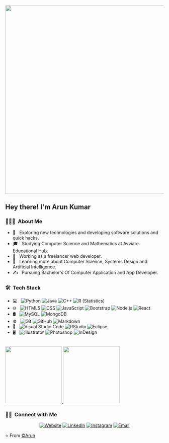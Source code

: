 <td align="center" width="450%">
<span><b><center></center></b></span> 
<img height=600px src="https://raw.githubusercontent.com/rajaprerak/rajaprerak/master/developer.gif"> 
</td>

<h2> Hey there! I'm Arun Kumar</h2>

<h3> 👨🏻‍💻 &nbsp;About Me </h3>

- 🤔 &nbsp; Exploring new technologies and developing software solutions and quick hacks.
- 🎓 &nbsp; Studying Computer Science and Mathematics at Avviare Educational Hub.
- 💼 &nbsp; Working as a freelancer web developer.
- 🌱 &nbsp; Learning more about Computer Science, Systems Design and Artificial Intelligence.
- ✍️ &nbsp; Pursuing Bachelor's Of Computer Application and App Developer.

<h3> 🛠 &nbsp;Tech Stack</h3>

- 💻 &nbsp;
  ![Python](https://img.shields.io/badge/-Python-333333?style=flat&logo=python)
  ![Java](https://img.shields.io/badge/-Java-333333?style=flat&logo=Java&logoColor=007396)
  ![C++](https://img.shields.io/badge/-C++-333333?style=flat&logo=C%2B%2B&logoColor=00599C)
  ![R (Statistics)](https://img.shields.io/badge/-R-333333?style=flat&logo=R&logoColor=276DC3)
- 🌐 &nbsp;
  ![HTML5](https://img.shields.io/badge/-HTML5-333333?style=flat&logo=HTML5)
  ![CSS](https://img.shields.io/badge/-CSS-333333?style=flat&logo=CSS3&logoColor=1572B6)
  ![JavaScript](https://img.shields.io/badge/-JavaScript-333333?style=flat&logo=javascript)
  ![Bootstrap](https://img.shields.io/badge/-Bootstrap-333333?style=flat&logo=bootstrap&logoColor=563D7C)
  ![Node.js](https://img.shields.io/badge/-Node.js-333333?style=flat&logo=node.js)
  ![React](https://img.shields.io/badge/-React-333333?style=flat&logo=react)
- 🛢 &nbsp;
  ![MySQL](https://img.shields.io/badge/-MySQL-333333?style=flat&logo=mysql)
  ![MongoDB](https://img.shields.io/badge/-MongoDB-333333?style=flat&logo=mongodb)
- ⚙️ &nbsp;
  ![Git](https://img.shields.io/badge/-Git-333333?style=flat&logo=git)
  ![GitHub](https://img.shields.io/badge/-GitHub-333333?style=flat&logo=github)
  ![Markdown](https://img.shields.io/badge/-Markdown-333333?style=flat&logo=markdown)
- 🔧 &nbsp;
  ![Visual Studio Code](https://img.shields.io/badge/-Visual%20Studio%20Code-333333?style=flat&logo=visual-studio-code&logoColor=007ACC)
  ![RStudio](https://img.shields.io/badge/-RStudio-333333?style=flat&logo=rstudio)
  ![Eclipse](https://img.shields.io/badge/-Eclipse-333333?style=flat&logo=eclipse-ide&logoColor=2C2255)
- 🖥 &nbsp;
  ![Illustrator](https://img.shields.io/badge/-Illustrator-333333?style=flat&logo=adobe-illustrator)
  ![Photoshop](https://img.shields.io/badge/-Photoshop-333333?style=flat&logo=adobe-photoshop)
  ![InDesign](https://img.shields.io/badge/-InDesign-333333?style=flat&logo=adobe-indesign)

<br/>

<a href="https://github.com/SavageArun">
  <img height="180em" src="https://github-readme-stats.vercel.app/api?username=SavageArun&theme=buefy&show_icons=true" />
  <img height="180em" src="https://github-readme-stats.vercel.app/api/top-langs/?username=SavageArun&theme=buefy&layout=compact" />
</a>

<br/>

<h3> 🤝🏻 &nbsp;Connect with Me </h3>

<p align="center">
<a href="https://savagearun.github.io/portfolio/"><img alt="Website" src="https://img.shields.io/badge/Website-www.savagearun.com-blue?style=flat-square&logo=google-chrome"></a>
<a href="https://www.linkedin.com/in/arun-prajapati-a5aa40262"><img alt="LinkedIn" src="https://img.shields.io/badge/LinkedIn-Arun%20Prajapati%20-blue?style=flat-square&logo=linkedin"></a>
<a href="https://www.instagram.com/savage_arun/"><img alt="Instagram" src="https://img.shields.io/badge/Instagram-savage_arun-blue?style=flat-square&logo=instagram"></a>
<a href="mailto: prajapatiarun030@gmail.com"><img alt="Email" src="https://img.shields.io/badge/Email-savagaarun.edu-blue?style=flat-square&logo=gmail"></a>
</p>

⭐️ From [©Arun](https://github.com/SavageArun)
